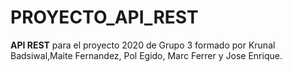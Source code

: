 # **PROYECTO_API_REST**
**API REST** para el proyecto 2020 de Grupo 3
formado por Krunal Badsiwal,Maite Fernandez, Pol Egido, Marc Ferrer y Jose Enrique.

